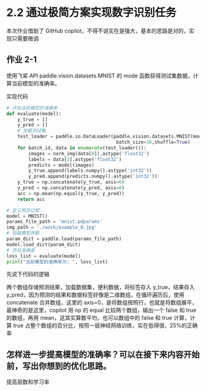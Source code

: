 # 2.2 通过极简方案实现数字识别任务

本次作业借助了 GitHub copilot，不得不说实在是强大，基本的思路是对的，实现只需要微调

## 作业 2-1

使用飞桨 API paddle.vision.datasets.MNIST 的 mode 函数获得测试集数据，计算当前模型的准确率。

实现代码

```py
# 评估当前模型的准确率
def evaluate(model):
    y_true = []
    y_pred = []
    # 加载测试集
    test_loader = paddle.io.DataLoader(paddle.vision.datasets.MNIST(mode='test'),
                                        batch_size=16,shuffle=True)
    for batch_id, data in enumerate(test_loader()):
        images = norm_img(data[0]).astype('float32')
        labels = data[1].astype('float32')
        predicts = model(images)
        y_true.append(labels.numpy().astype('int32'))
        y_pred.append(predicts.numpy().astype('int32'))
    y_true = np.concatenate(y_true, axis=0)
    y_pred = np.concatenate(y_pred, axis=0)
    acc = np.mean(np.equal(y_true, y_pred))
    return acc

# 定义预测过程
model = MNIST()
params_file_path = 'mnist.pdparams'
img_path = './work/example_0.jpg'
# 加载模型参数
param_dict = paddle.load(params_file_path)
model.load_dict(param_dict)
# 评估准确度
loss_list = evaluate(model)
print("当前模型的准确率为: ", loss_list)
```

先说下代码的逻辑

两个数组存储预测结果，加载数据集，便利数据，将标签存入 y_true，结果存入 y_pred，因为预测的结果和数据标签好像是二维数组，在循环遍历后，使用 concatenate 合并数组，这里的 axis=0，是将数组按照行，也就是将数组展平，最神奇的是这里，copilot 用 np 的 equal 比较两个数组，输出一个 false 和 true 的数组，再用 mean，这其实算数平均，也可以数组中的 false 和 true 计算，计算 true 占整个数组的百分比，按照一层神经网络训练，实在低得很，25%的正确率

## 怎样进一步提高模型的准确率？可以在接下来内容开始前，写出你想到的优化思路。

提高层数和学习率

